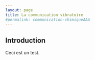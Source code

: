 ```yaml
---
layout: page
title: La communication vibratoire
#permalink: communication-chimiqueAAA
---
```


Introduction
------------

Ceci est un test.